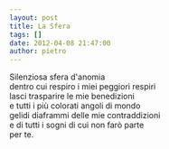 ```yaml
---
layout: post
title: La Sfera
tags: []
date: 2012-04-08 21:47:00
author: pietro
---
```

Silenziosa sfera d'anomia<br/>dentro cui respiro i miei peggiori respiri<br/>lasci trasparire le mie benedizioni<br/>e tutti i più colorati angoli di mondo<br/>gelidi diaframmi delle mie contraddizioni<br/>e di tutti i sogni di cui non farò parte<br/>per te.<br/>
